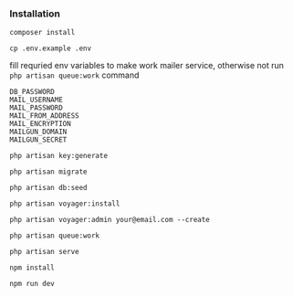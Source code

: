 
### Installation

`composer install`

`cp .env.example .env`

fill requried env variables to make work mailer service, otherwise not run `php artisan queue:work` command 
```
DB_PASSWORD
MAIL_USERNAME
MAIL_PASSWORD
MAIL_FROM_ADDRESS
MAIL_ENCRYPTION
MAILGUN_DOMAIN
MAILGUN_SECRET
```

`php artisan key:generate`

`php artisan migrate`

`php artisan db:seed`

`php artisan voyager:install`

`php artisan voyager:admin your@email.com --create`

`php artisan queue:work`

`php artisan serve`

`npm install`

`npm run dev`
